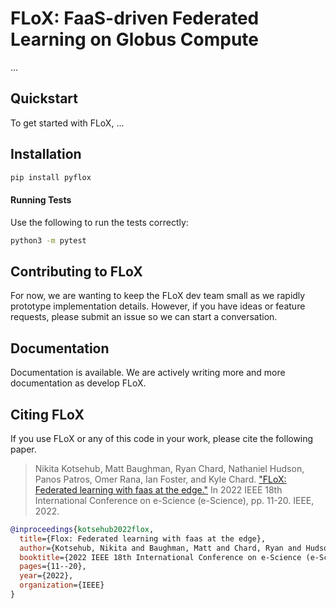 # FLoX: FaaS-driven Federated Learning on Globus Compute
...

## Quickstart
To get started with FLoX, ...

## Installation

```bash
pip install pyflox
````

#### Running Tests
Use the following to run the tests correctly:
```bash
python3 -m pytest
```

## Contributing to FLoX
For now, we are wanting to keep the FLoX dev team small as we rapidly prototype implementation details. However, 
if you have ideas or feature requests, please submit an issue so we can start a conversation.

## Documentation
Documentation is available. We are actively writing more and more documentation as develop FLoX.  

## Citing FLoX
If you use FLoX or any of this code in your work, please cite the following paper.
> Nikita Kotsehub, Matt Baughman, Ryan Chard, Nathaniel Hudson, Panos Patros, Omer Rana, Ian Foster, and Kyle Chard. ["FLoX: Federated learning with faas at the edge."](https://ieeexplore.ieee.org/document/9973578) In 2022 IEEE 18th International Conference on e-Science (e-Science), pp. 11-20. IEEE, 2022.

```bibtex
@inproceedings{kotsehub2022flox,
  title={Flox: Federated learning with faas at the edge},
  author={Kotsehub, Nikita and Baughman, Matt and Chard, Ryan and Hudson, Nathaniel and Patros, Panos and Rana, Omer and Foster, Ian and Chard, Kyle},
  booktitle={2022 IEEE 18th International Conference on e-Science (e-Science)},
  pages={11--20},
  year={2022},
  organization={IEEE}
}
```